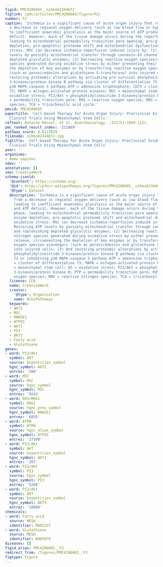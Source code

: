 ```yaml
---
figid: PMC4206665__nihms623446f2
figlink: /pmc/articles/PMC4206665/figure/F2/
number: F2
caption: 'Ischemia is a significant cause of acute organ injury that results from
  a decrease in regional oxygen delivery (such as low blood flow or hypoxemia), leading
  to inefficient anaerobic glycolysis as the major source of ATP production and ATP
  deficit. However, much of the tissue damage occurs during the reperfusion phase,
  leading to mitochondrial permeability transition pore opening, pro-glycolytic enzyme
  depletion, pro-apoptotic proteome shift and mitochondrial dysfunction inducing oxidative
  stress. MSC can decrease ischemia-reperfusion induced injury by: (1) Restoring ATP
  levels by possibly mitochondrial transfer through connexin-43 channels and replenishing
  depleted glycolytic enzymes; (2) Decreasing reactive oxygen species/reactive nitrogen
  species generated during oxidative stress by either preventing their release, circumventing
  the depletion of key enzymes or by transferring reactive oxygen species scavengers
  (such as peroxiredoxins and glutathione S-transferase) into injured cells; (3) And
  restoring proteomic alterations by activating pro-survival phosphatidylinositide
  3-kinases/protein kinase B pathway via cluster of differentiation 73 or inhibiting
  p38 MAPK-caspase 3 pathway.ATP = adenosine triphosphate; CD73 = cluster of differentiation
  73; MAPK = mitogen-activated protein kinases; MSC = mesenchymal stem cell; OS =
  oxidative stress; PI3/Akt = phosphatidylinositide 3-kinases/protein kinase B; PTP
  = permeability transition pore; ROS = reactive oxygen species; RNS = reactive nitrogen
  species; TCA = tricarboxylic acid cycle.'
pmcid: PMC4206665
papertitle: 'Cell-based Therapy for Acute Organ Injury: Preclinical Evidence and On-going
  Clinical Trials Using Mesenchymal Stem Cells.'
reftext: Antoine Monsel, et al. Anesthesiology. ;121(5):1099-1121.
pmc_ranked_result_index: '211069'
pathway_score: 0.6117029
filename: nihms623446f2.jpg
figtitle: 'Cell-based Therapy for Acute Organ Injury: Preclinical Evidence and On-going
  Clinical Trials Using Mesenchymal Stem Cells'
year: ''
organisms:
- Homo sapiens
ndex: ''
annotations: []
seo: CreativeWork
schema-jsonld:
  '@context': https://schema.org/
  '@id': https://pfocr.wikipathways.org/figures/PMC4206665__nihms623446f2.html
  '@type': Dataset
  description: 'Ischemia is a significant cause of acute organ injury that results
    from a decrease in regional oxygen delivery (such as low blood flow or hypoxemia),
    leading to inefficient anaerobic glycolysis as the major source of ATP production
    and ATP deficit. However, much of the tissue damage occurs during the reperfusion
    phase, leading to mitochondrial permeability transition pore opening, pro-glycolytic
    enzyme depletion, pro-apoptotic proteome shift and mitochondrial dysfunction inducing
    oxidative stress. MSC can decrease ischemia-reperfusion induced injury by: (1)
    Restoring ATP levels by possibly mitochondrial transfer through connexin-43 channels
    and replenishing depleted glycolytic enzymes; (2) Decreasing reactive oxygen species/reactive
    nitrogen species generated during oxidative stress by either preventing their
    release, circumventing the depletion of key enzymes or by transferring reactive
    oxygen species scavengers (such as peroxiredoxins and glutathione S-transferase)
    into injured cells; (3) And restoring proteomic alterations by activating pro-survival
    phosphatidylinositide 3-kinases/protein kinase B pathway via cluster of differentiation
    73 or inhibiting p38 MAPK-caspase 3 pathway.ATP = adenosine triphosphate; CD73
    = cluster of differentiation 73; MAPK = mitogen-activated protein kinases; MSC
    = mesenchymal stem cell; OS = oxidative stress; PI3/Akt = phosphatidylinositide
    3-kinases/protein kinase B; PTP = permeability transition pore; ROS = reactive
    oxygen species; RNS = reactive nitrogen species; TCA = tricarboxylic acid cycle.'
  license: CC0
  name: CreativeWork
  creator:
    '@type': Organization
    name: WikiPathways
  keywords:
  - AKT2
  - MSC
  - RNASE1
  - ATP5S
  - AKT1
  - PI3
  - AKT3
  - Fatty acid
  - Glutathione
genes:
- word: PI3/Akt
  symbol: AKT
  source: bioentities_symbol
  hgnc_symbol: AKT2
  entrez: '208'
- word: MSC
  symbol: MSC
  source: hgnc_symbol
  hgnc_symbol: MSC
  entrez: '9242'
- word: ROS/RNS1
  symbol: RNS1
  source: hgnc_prev_symbol
  hgnc_symbol: RNASE1
  entrez: '6035'
- word: ATPW
  symbol: ATPW
  source: hgnc_alias_symbol
  hgnc_symbol: ATP5S
  entrez: '27109'
- word: PI3/Akt
  symbol: AKT
  source: bioentities_symbol
  hgnc_symbol: AKT1
  entrez: '207'
- word: PI3/Akt
  symbol: PI3
  source: hgnc_symbol
  hgnc_symbol: PI3
  entrez: '5266'
- word: PI3/Akt
  symbol: AKT
  source: bioentities_symbol
  hgnc_symbol: AKT3
  entrez: '10000'
chemicals:
- word: Fatty acid
  source: MESH
  identifier: D005227
- word: Glutathione
  source: MESH
  identifier: D005978
diseases: []
figid_alias: PMC4206665__F2
redirect_from: /figures/PMC4206665__F2
figtype: Figure
---
```

